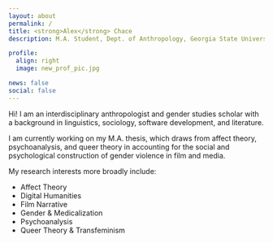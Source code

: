 ```yaml
---
layout: about
permalink: /
title: <strong>Alex</strong> Chace
description: M.A. Student, Dept. of Anthropology, Georgia State University.

profile:
  align: right
  image: new_prof_pic.jpg

news: false
social: false
---
```


Hi! I am an interdisciplinary anthropologist and gender studies scholar with a background in linguistics, sociology, software development, and literature.

I am currently working on my M.A. thesis, which draws from affect theory, psychoanalysis, and queer theory in accounting for the social and psychological construction of gender violence in film and media.

My research interests more broadly include:
- Affect Theory
- Digital Humanities
- Film Narrative
- Gender & Medicalization
- Psychoanalysis
- Queer Theory & Transfeminism

<!-- I'm also a developer with experience in a wide range of technologies, including:
- Ruby
- Python
- Java
- HTML/CSS
- React -->
<!-- For a full PDF copy of my CV, see [here](/assets/pdf/cv.pdf). -->

<!-- I am also a hobby photographer. Find me on [Instagram](https://instagram.com/alxndramc). -->